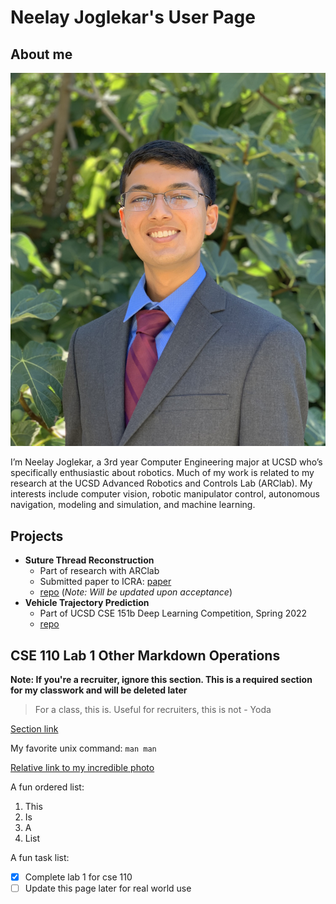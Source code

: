 # Neelay Joglekar's User Page
## About me

![](images/IMG_1929.JPG)

I’m Neelay Joglekar, a 3rd year Computer Engineering major at UCSD who’s specifically enthusiastic about robotics. Much of my work is related to my research at the UCSD Advanced Robotics and Controls Lab (ARClab). My interests include computer vision, robotic manipulator control, autonomous navigation, modeling and simulation, and machine learning.

## Projects

- **Suture Thread Reconstruction**
  - Part of research with ARClab
  - Submitted paper to ICRA: [paper](https://arxiv.org/abs/2209.13657)
  - [repo](https://github.com/ucsdarclab/thread-reconstruction) (*Note: Will be updated upon acceptance*)
- **Vehicle Trajectory Prediction**
  - Part of UCSD CSE 151b Deep Learning Competition, Spring 2022
  - [repo](https://github.com/brandonho667/151B-WinningProject)

## CSE 110 Lab 1 Other Markdown Operations

**Note: If you're a recruiter, ignore this section. This is a required section for my classwork and will be deleted later**

> For a class, this is. Useful for recruiters, this is not - Yoda

[Section link](#cse-110-lab-1-other-markdown-operations)

My favorite unix command: `man man`

[Relative link to my incredible photo](images/IMG_1929.JPG)

A fun ordered list:
1. This
2. Is
3. A
4. List

A fun task list:
- [x] Complete lab 1 for cse 110
- [ ] Update this page later for real world use